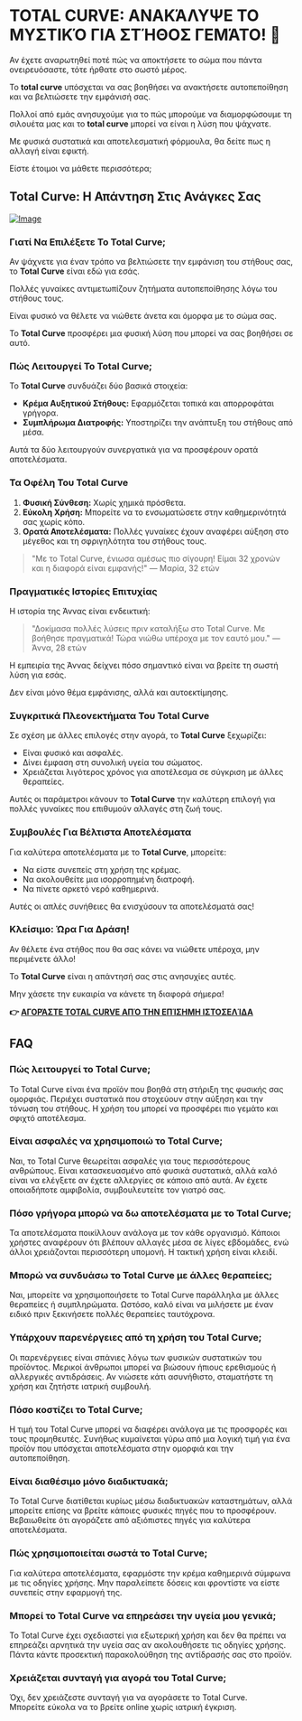 # TOTAL CURVE: ΑΝΑΚΆΛΥΨΕ ΤΟ ΜΥΣΤΙΚΌ ΓΙΑ ΣΤΉΘΟΣ ΓΕΜΆΤΟ! 💖

Αν έχετε αναρωτηθεί ποτέ πώς να αποκτήσετε το σώμα που πάντα ονειρευόσαστε, τότε ήρθατε στο σωστό μέρος. 

Το **total curve** υπόσχεται να σας βοηθήσει να ανακτήσετε αυτοπεποίθηση και να βελτιώσετε την εμφάνισή σας. 

Πολλοί από εμάς ανησυχούμε για το πώς μπορούμε να διαμορφώσουμε τη σιλουέτα μας και το **total curve** μπορεί να είναι η λύση που ψάχνατε. 

Με φυσικά συστατικά και αποτελεσματική φόρμουλα, θα δείτε πως η αλλαγή είναι εφικτή. 

Είστε έτοιμοι να μάθετε περισσότερα;

## Total Curve: Η Απάντηση Στις Ανάγκες Σας

[![Image](https://www2.sellhealth.com/97/totalcurve_468x80_1.jpg)](https://gchaffi.com/a7VDZgyl)

### Γιατί Να Επιλέξετε Το Total Curve;

Αν ψάχνετε για έναν τρόπο να βελτιώσετε την εμφάνιση του στήθους σας, το **Total Curve** είναι εδώ για εσάς. 

Πολλές γυναίκες αντιμετωπίζουν ζητήματα αυτοπεποίθησης λόγω του στήθους τους.

Είναι φυσικό να θέλετε να νιώθετε άνετα και όμορφα με το σώμα σας.

Το **Total Curve** προσφέρει μια φυσική λύση που μπορεί να σας βοηθήσει σε αυτό.

### Πώς Λειτουργεί Το Total Curve;

Το **Total Curve** συνδυάζει δύο βασικά στοιχεία:

- **Κρέμα Αυξητικού Στήθους:** Εφαρμόζεται τοπικά και απορροφάται γρήγορα.
- **Συμπλήρωμα Διατροφής:** Υποστηρίζει την ανάπτυξη του στήθους από μέσα.

Αυτά τα δύο λειτουργούν συνεργατικά για να προσφέρουν ορατά αποτελέσματα.

### Τα Οφέλη Του Total Curve

1. **Φυσική Σύνθεση:** Χωρίς χημικά πρόσθετα.
2. **Εύκολη Χρήση:** Μπορείτε να το ενσωματώσετε στην καθημερινότητά σας χωρίς κόπο.
3. **Ορατά Αποτελέσματα:** Πολλές γυναίκες έχουν αναφέρει αύξηση στο μέγεθος και τη σφριγηλότητα του στήθους τους.

> "Με το Total Curve, ένιωσα αμέσως πιο σίγουρη! Είμαι 32 χρονών και η διαφορά είναι εμφανής!" 
> — Μαρία, 32 ετών

### Πραγματικές Ιστορίες Επιτυχίας

Η ιστορία της Άννας είναι ενδεικτική:

> "Δοκίμασα πολλές λύσεις πριν καταλήξω στο Total Curve. Με βοήθησε πραγματικά! Τώρα νιώθω υπέροχα με τον εαυτό μου." 
> — Άννα, 28 ετών

Η εμπειρία της Άννας δείχνει πόσο σημαντικό είναι να βρείτε τη σωστή λύση για εσάς.

Δεν είναι μόνο θέμα εμφάνισης, αλλά και αυτοεκτίμησης.

### Συγκριτικά Πλεονεκτήματα Του Total Curve

Σε σχέση με άλλες επιλογές στην αγορά, το **Total Curve** ξεχωρίζει:

- Είναι φυσικό και ασφαλές.
- Δίνει έμφαση στη συνολική υγεία του σώματος.
- Χρειάζεται λιγότερος χρόνος για αποτέλεσμα σε σύγκριση με άλλες θεραπείες.

Αυτές οι παράμετροι κάνουν το **Total Curve** την καλύτερη επιλογή για πολλές γυναίκες που επιθυμούν αλλαγές στη ζωή τους.

### Συμβουλές Για Βέλτιστα Αποτελέσματα

Για καλύτερα αποτελέσματα με το **Total Curve**, μπορείτε:

- Να είστε συνεπείς στη χρήση της κρέμας.
- Να ακολουθείτε μια ισορροπημένη διατροφή.
- Να πίνετε αρκετό νερό καθημερινά.

Αυτές οι απλές συνήθειες θα ενισχύσουν τα αποτελέσματά σας!

### Κλείσιμο: Ώρα Για Δράση!

Αν θέλετε ένα στήθος που θα σας κάνει να νιώθετε υπέροχα, μην περιμένετε άλλο!

Το **Total Curve** είναι η απάντησή σας στις ανησυχίες αυτές. 

Μην χάσετε την ευκαιρία να κάνετε τη διαφορά σήμερα!



**👉 [ΑΓΟΡΆΣΤΕ TOTAL CURVE ΑΠΌ ΤΗΝ ΕΠΊΣΗΜΗ ΙΣΤΟΣΕΛΊΔΑ](https://gchaffi.com/a7VDZgyl)**

## FAQ

### Πώς λειτουργεί το Total Curve;

Το Total Curve είναι ένα προϊόν που βοηθά στη στήριξη της φυσικής σας ομορφιάς. 
Περιέχει συστατικά που στοχεύουν στην αύξηση και την τόνωση του στήθους. 
Η χρήση του μπορεί να προσφέρει πιο γεμάτο και σφιχτό αποτέλεσμα.

### Είναι ασφαλές να χρησιμοποιώ το Total Curve;

Ναι, το Total Curve θεωρείται ασφαλές για τους περισσότερους ανθρώπους. 
Είναι κατασκευασμένο από φυσικά συστατικά, αλλά καλό είναι να ελέγξετε αν έχετε αλλεργίες σε κάποιο από αυτά. 
Αν έχετε οποιαδήποτε αμφιβολία, συμβουλευτείτε τον γιατρό σας.

### Πόσο γρήγορα μπορώ να δω αποτελέσματα με το Total Curve;

Τα αποτελέσματα ποικίλλουν ανάλογα με τον κάθε οργανισμό. 
Κάποιοι χρήστες αναφέρουν ότι βλέπουν αλλαγές μέσα σε λίγες εβδομάδες, ενώ άλλοι χρειάζονται περισσότερη υπομονή. 
Η τακτική χρήση είναι κλειδί.

### Μπορώ να συνδυάσω το Total Curve με άλλες θεραπείες;

Ναι, μπορείτε να χρησιμοποιήσετε το Total Curve παράλληλα με άλλες θεραπείες ή συμπληρώματα. 
Ωστόσο, καλό είναι να μιλήσετε με έναν ειδικό πριν ξεκινήσετε πολλές θεραπείες ταυτόχρονα.

### Υπάρχουν παρενέργειες από τη χρήση του Total Curve;

Οι παρενέργειες είναι σπάνιες λόγω των φυσικών συστατικών του προϊόντος. 
Μερικοί άνθρωποι μπορεί να βιώσουν ήπιους ερεθισμούς ή αλλεργικές αντιδράσεις. 
Αν νιώσετε κάτι ασυνήθιστο, σταματήστε τη χρήση και ζητήστε ιατρική συμβουλή.

### Πόσο κοστίζει το Total Curve;

Η τιμή του Total Curve μπορεί να διαφέρει ανάλογα με τις προσφορές και τους προμηθευτές. 
Συνήθως κυμαίνεται γύρω από μια λογική τιμή για ένα προϊόν που υπόσχεται αποτελέσματα στην ομορφιά και την αυτοπεποίθηση.

### Είναι διαθέσιμο μόνο διαδικτυακά;

Το Total Curve διατίθεται κυρίως μέσω διαδικτυακών καταστημάτων, αλλά μπορείτε επίσης να βρείτε κάποιες φυσικές πηγές που το προσφέρουν. 
Βεβαιωθείτε ότι αγοράζετε από αξιόπιστες πηγές για καλύτερα αποτελέσματα.

### Πώς χρησιμοποιείται σωστά το Total Curve;

Για καλύτερα αποτελέσματα, εφαρμόστε την κρέμα καθημερινά σύμφωνα με τις οδηγίες χρήσης. 
Μην παραλείπετε δόσεις και φροντίστε να είστε συνεπείς στην εφαρμογή της.

### Μπορεί το Total Curve να επηρεάσει την υγεία μου γενικά;

Το Total Curve έχει σχεδιαστεί για εξωτερική χρήση και δεν θα πρέπει να επηρεάζει αρνητικά την υγεία σας αν ακολουθήσετε τις οδηγίες χρήσης. 
Πάντα κάντε προσεκτική παρακολούθηση της αντίδρασής σας στο προϊόν.

### Χρειάζεται συνταγή για αγορά του Total Curve;

Όχι, δεν χρειάζεστε συνταγή για να αγοράσετε το Total Curve.  
Μπορείτε εύκολα να το βρείτε online χωρίς ιατρική έγκριση.